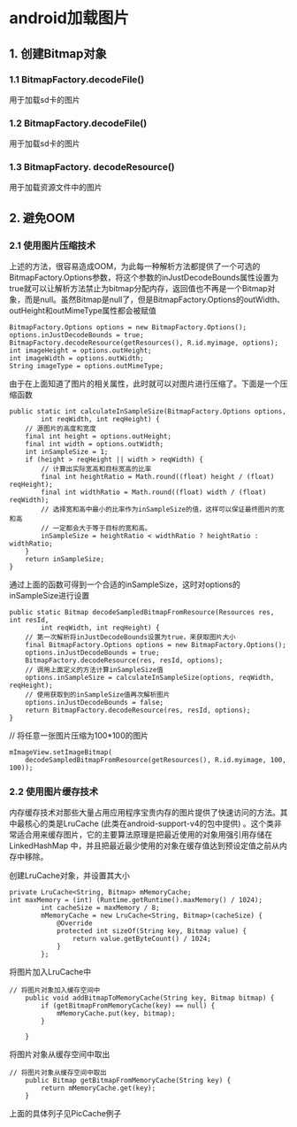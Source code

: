 # android加载图片

## 1. 创建Bitmap对象

### 1.1 BitmapFactory.decodeFile()

用于加载sd卡的图片

### 1.2 BitmapFactory.decodeFile()

用于加载sd卡的图片

### 1.3 BitmapFactory. decodeResource()

用于加载资源文件中的图片

## 2. 避免OOM

### 2.1 使用图片压缩技术

上述的方法，很容易造成OOM，为此每一种解析方法都提供了一个可选的BitmapFactory.Options参数，将这个参数的inJustDecodeBounds属性设置为true就可以让解析方法禁止为bitmap分配内存，返回值也不再是一个Bitmap对象，而是null。虽然Bitmap是null了，但是BitmapFactory.Options的outWidth、outHeight和outMimeType属性都会被赋值

```
BitmapFactory.Options options = new BitmapFactory.Options();  
options.inJustDecodeBounds = true;  
BitmapFactory.decodeResource(getResources(), R.id.myimage, options);  
int imageHeight = options.outHeight;  
int imageWidth = options.outWidth;  
String imageType = options.outMimeType; 
```

由于在上面知道了图片的相关属性，此时就可以对图片进行压缩了。下面是一个压缩函数

```
public static int calculateInSampleSize(BitmapFactory.Options options,  
        int reqWidth, int reqHeight) {  
    // 源图片的高度和宽度  
    final int height = options.outHeight;  
    final int width = options.outWidth;  
    int inSampleSize = 1;  
    if (height > reqHeight || width > reqWidth) {  
        // 计算出实际宽高和目标宽高的比率  
        final int heightRatio = Math.round((float) height / (float) reqHeight);  
        final int widthRatio = Math.round((float) width / (float) reqWidth);  
        // 选择宽和高中最小的比率作为inSampleSize的值，这样可以保证最终图片的宽和高  
        // 一定都会大于等于目标的宽和高。  
        inSampleSize = heightRatio < widthRatio ? heightRatio : widthRatio;  
    }  
    return inSampleSize;  
}  
```

通过上面的函数可得到一个合适的inSampleSize，这时对options的inSampleSize进行设置

```
public static Bitmap decodeSampledBitmapFromResource(Resources res, int resId,  
        int reqWidth, int reqHeight) {  
    // 第一次解析将inJustDecodeBounds设置为true，来获取图片大小  
    final BitmapFactory.Options options = new BitmapFactory.Options();  
    options.inJustDecodeBounds = true;  
    BitmapFactory.decodeResource(res, resId, options);  
    // 调用上面定义的方法计算inSampleSize值  
    options.inSampleSize = calculateInSampleSize(options, reqWidth, reqHeight);  
    // 使用获取到的inSampleSize值再次解析图片  
    options.inJustDecodeBounds = false;  
    return BitmapFactory.decodeResource(res, resId, options);  
}  
```

// 将任意一张图片压缩为100*100的图片

```
mImageView.setImageBitmap(  
    decodeSampledBitmapFromResource(getResources(), R.id.myimage, 100, 100));  
```
### 2.2 使用图片缓存技术

内存缓存技术对那些大量占用应用程序宝贵内存的图片提供了快速访问的方法。其中最核心的类是LruCache (此类在android-support-v4的包中提供) 。这个类非常适合用来缓存图片，它的主要算法原理是把最近使用的对象用强引用存储在 LinkedHashMap 中，并且把最近最少使用的对象在缓存值达到预设定值之前从内存中移除。

创建LruCache对象，并设置其大小

```
private LruCache<String, Bitmap> mMemoryCache;
int maxMemory = (int) (Runtime.getRuntime().maxMemory() / 1024);
        int cacheSize = maxMemory / 8;
        mMemoryCache = new LruCache<String, Bitmap>(cacheSize) {
            @Override
            protected int sizeOf(String key, Bitmap value) {
                return value.getByteCount() / 1024;
            }
        };
```

将图片加入LruCache中

```
// 将图片对象加入缓存空间中
    public void addBitmapToMemoryCache(String key, Bitmap bitmap) {
        if (getBitmapFromMemoryCache(key) == null) {
            mMemoryCache.put(key, bitmap);
        }

    }
```

将图片对象从缓存空间中取出

```
// 将图片对象从缓存空间中取出
    public Bitmap getBitmapFromMemoryCache(String key) {
        return mMemoryCache.get(key);
    }
```

上面的具体列子见PicCache例子



